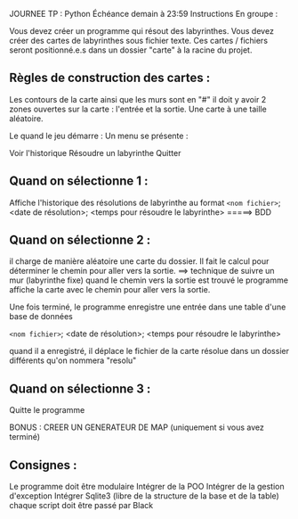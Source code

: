 JOURNEE TP : Python
Échéance demain à 23:59
Instructions
En groupe :

Vous devez créer un programme qui résout des labyrinthes.
Vous devez créer des cartes de labyrinthes sous fichier texte.
Ces cartes / fichiers seront positionné.e.s  dans un dossier "carte" à la racine du projet.

Règles de construction des cartes :
------------------------------------

Les contours de la carte ainsi que les murs sont en "#"
il doit y avoir 2 zones ouvertes sur la carte : l'entrée et la sortie.
Une carte à une taille aléatoire.

Le quand le jeu démarre :
Un menu se présente :

Voir l'historique
Résoudre un labyrinthe
Quitter

Quand on sélectionne 1 :
-------------------------

Affiche l'historique des résolutions de labyrinthe au format
`<nom fichier>`; <date de résolution>; <temps pour résoudre le labyrinthe>
=====> BDD

Quand on sélectionne 2 :
-------------------------

il charge de manière aléatoire une carte du dossier.
Il fait le calcul pour déterminer le chemin pour aller vers la sortie. ==> technique de suivre un mur (labyrinthe fixe)
quand le chemin vers la sortie est trouvé le programme affiche la carte avec le chemin pour aller vers la sortie.

Une fois terminé, le programme enregistre une entrée dans une table d'une base de données

`<nom fichier>`; <date de résolution>; <temps pour résoudre le labyrinthe>

quand il a enregistré, il déplace le fichier de la carte résolue dans un dossier différents qu'on nommera "resolu"

Quand on sélectionne 3 :
-------------------------

Quitte le programme

BONUS : CREER UN GENERATEUR DE MAP (uniquement si vous avez terminé)

Consignes :
-----------

Le programme doit être modulaire
Intégrer de la POO
Intégrer de la gestion d'exception
Intégrer Sqlite3 (libre de la structure de la base et de la table)
chaque script doit être passé par Black
